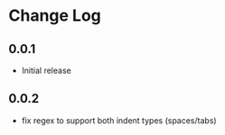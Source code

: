 # Change Log

## 0.0.1

- Initial release

## 0.0.2

- fix regex to support both indent types (spaces/tabs)
